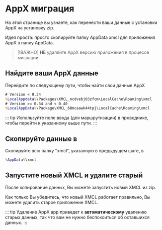 # AppX миграция

На этой странице вы узнаете, как перенести ваши данные с установки AppX на установку zip.

Идея проста: просто скопируйте папку AppData xmcl для приложения AppX в папку AppData.

> [!ВАЖНО]
> **НЕ** удаляйте AppX версию приложения в процессе миграции.

## Найдите ваши AppX данные

Перейдите по следующему пути, чтобы найти свои данные AppX

```cmd [Windows (APPX/appinstaller)]
# Version < 0.34
%LocalAppdata%\Packages\XMCL_ncdvebj03zfcm\LocalCache\Roaming\xmcl
# Version >= 0.34 and < 0.40
%LocalAppData%\Package\XMCL_68mcaawk44tpj\LocalCache\Roaming\xmcl
```

::: tip 
Используйте поле ввода (для маршрутизации) в проводнике, чтобы перейти к указанному выше пути.
:::

## Скопируйте данные в 

Скопируйте всю папку "xmcl", указанную в предыдущем шаге, в

```cmd [Windows]
%AppData%\xmcl
```

## Запустите новый XMCL и удалите старый

После копирование данных, Вы можете запустить новый XMCL из zip.

Как только Вы убедитесь, что новый XMCL работает правильно, Вы можете удалить старое приложение XMCL.

::: tip
Удаление AppX app приведет к **автоматическому** удалению старых данных, так что вам не нужно беспокоиться об оставшихся данных.
:::